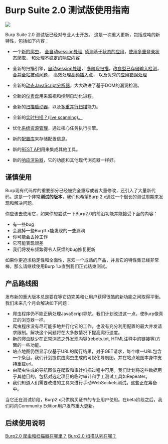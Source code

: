 # Burp Suite 2.0 测试版使用指南
![](https://portswigger.net/cms/images/42/58/6583feb8570a-article-burp2_-_article.png)

Burp Suite 2.0 测试版已经对专业人士开放。
这是一次重大更新，包括成吨的新特性，包括如下内容：

- 一个[新的爬虫](https://github.com/Boreas514/Burp-Suite-2.0-chinese-document/blob/master/Burp's%20new%20crawler.md)， [全自动session处理](https://github.com/Boreas514/Burp-Suite-2.0-chinese-document/blob/master/Automatic%20session%20handling.md), [侦测基于状态的应用](https://github.com/Boreas514/Burp-Suite-2.0-chinese-document/blob/master/Detecting%20changes%20in%20application%20state.md)，[使用多重登录状态爬取](https://github.com/Boreas514/Burp-Suite-2.0-chinese-document/blob/master/Crawling%20with%20multiple%20logins.md)， 和处理[不稳定的响应内容](https://github.com/Boreas514/Burp-Suite-2.0-chinese-document/blob/master/Crawling%20volatile%20content.md)

- 全新的扫描引擎，[自动session处理](https://github.com/Boreas514/Burp-Suite-2.0-chinese-document/blob/master/Automatically%20maintaining%20session%20during%20scans.md)， [多阶段扫描](https://github.com/Boreas514/Burp-Suite-2.0-chinese-document/blob/master/Multi-phase%20scanning.md)，[改良型已存储输入检测](https://github.com/Boreas514/Burp-Suite-2.0-chinese-document/blob/master/Improved%20detection%20of%20stored%20input.md)，[合并全站被动问题](https://github.com/Boreas514/Burp-Suite-2.0-chinese-document/blob/master/Consolidation%20of%20site-wide%20passive%20issues.md)， 高效处理[高频插入点](https://github.com/Boreas514/Burp-Suite-2.0-chinese-document/blob/master/Frequently%20occurring%20insertion%20points.md)， 以及优秀的[应用错误处理](https://github.com/Boreas514/Burp-Suite-2.0-chinese-document/blob/master/Handling%20application%20errors%20during%20scans.md)

- 全新的[动态JavaScript分析器](https://github.com/Boreas514/Burp-Suite-2.0-chinese-document/blob/master/Dynamic%20analysis%20of%20JavaScript.md)，大大改进了基于DOM的漏洞检测。

- 全新的[仪表盘](https://github.com/Boreas514/Burp-Suite-2.0-chinese-document/blob/master/The%20new%20dashboard.md)用来监视和控制自动化进程。

- 全新的[扫描启动器](https://github.com/Boreas514/Burp-Suite-2.0-chinese-document/blob/master/Launching%20scans.md)，以及[多重并行扫描](https://github.com/Boreas514/Burp-Suite-2.0-chinese-document/blob/master/Multiple%20parallel%20scans.md)能力。

- 全新的[实时扫描？(live scanning)。](https://github.com/Boreas514/Burp-Suite-2.0-chinese-document/blob/master/Live%20scanning.md)

- 优化[系统资源管理](https://github.com/Boreas514/Burp-Suite-2.0-chinese-document/blob/master/Improved%20management%20of%20system%20resources.md)，通过核心任务执行引擎。

- 新的[配置库]()来存储配置信息。

- 新的[REST API]()用来集成其他工具。

- 新的[响应渲染器]()，它的功能和其他现代浏览器一样好。

## 谨慎使用

Burp现有代码库的重要部分已经被完全重写或者大量修改，还引入了大量新代码。这是一个非常**测试的版本**，我们也希望Burp 2.x通过一个很长的测试周期来发现和解决问题。

你应该去使用它，如果你想尝试一下Burp2.0的前沿功能并能接受下面的内容：
* 有一些bug
* 会漏掉一些Burp1.x能发现的一些漏洞
* 你可能会丢掉工作
* 它可能表现很差
* 我们将发布频繁得令人厌烦的bug修复更新

如果你更追求稳定性和全面性，喜欢一个成熟的产品，并且它的特性集已经非常棒，那么请继续使用Burp 1.x直到我们正式结束测试。

## 产品路线图

发布新的重大版本总是要在等它边完美和让用户获得很酷的新功能之间取得平衡。我们未来几个月会解决如下问题：
* 爬虫程序仍不能正确处理JavaScript导航。我们计划改进这一点，使Burp像真正的浏览器一样。
* 爬虫程序没有尽可能多地并行化它的工作，也没有充分利用配置的最大并发请求限制。解决这个问题将在大多数情况下提高爬行速度。
* 新的爬虫缺少在正常浏览之外发现内容(rebots.txt, HTML注释中的链接等)方面的一些功能。
* 站点地图仍然显示仅基于URL的爬行结果，对于GET请求，每个唯一URL包含一个条目。我们计划提供由爬虫生成的可视化导航图，并在站点地图本身中支持重载url。
* 由爬虫生成的导航图仅在爬取和审计扫描过程中可用。我们计划将这些数据用于其他目的，包括对选定项目的临时审计和手工测试工具如Repeater。
* 我们知道人们需要改进的工具来进行手动WebSockets测试。这些正在筹备中。

当它还在测试阶段，Burp2.x只供购买证书的专业用户使用。在beta阶段之后，我们将向Community Edition用户发布重大更新。


## 后续使用说明

[Burp2.0 爬虫和扫描器在哪里？]()
[Burp2.0 扫描队列在哪？]()
